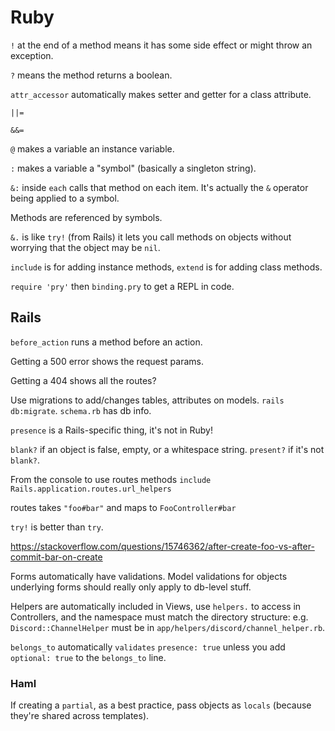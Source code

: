 # Ruby

`!` at the end of a method means it has some side effect or might throw an exception.

`?` means the method returns a boolean.

`attr_accessor` automatically makes setter and getter for a class attribute.

`||=`

`&&=`

`@` makes a variable an instance variable.

`:` makes a variable a "symbol" (basically a singleton string).

`&:` inside `each` calls that method on each item. It's actually the `&` operator being applied to a symbol.

Methods are referenced by symbols.

`&.` is like `try!` (from Rails) it lets you call methods on objects without worrying that the object may be `nil`.

`include` is for adding instance methods, `extend` is for adding class methods.

`require 'pry'` then `binding.pry` to get a REPL in code.


## Rails

`before_action` runs a method before an action.

Getting a 500 error shows the request params.

Getting a 404 shows all the routes?

Use migrations to add/changes tables, attributes on models. `rails db:migrate`. `schema.rb` has db info.

`presence` is a Rails-specific thing, it's not in Ruby!

`blank?` if an object is false, empty, or a whitespace string. `present?` if it's not `blank?`.

From the console to use routes methods `include Rails.application.routes.url_helpers`

routes takes `"foo#bar"` and maps to `FooController#bar`

`try!` is better than `try`.

https://stackoverflow.com/questions/15746362/after-create-foo-vs-after-commit-bar-on-create

Forms automatically have validations. Model validations for objects underlying forms should really only apply to db-level stuff.

Helpers are automatically included in Views, use `helpers.` to access in Controllers, and the namespace must match the directory structure: e.g. `Discord::ChannelHelper` must be in `app/helpers/discord/channel_helper.rb`.

`belongs_to` automatically `validates` `presence: true` unless you add `optional: true` to the `belongs_to` line.


### Haml

If creating a `partial`, as a best practice, pass objects as `locals` (because they're shared across templates).


